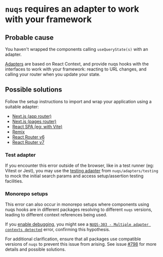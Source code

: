 # `nuqs` requires an adapter to work with your framework

## Probable cause

You haven't wrapped the components calling `useQueryState(s)` with
an adapter.

[Adapters](https://nuqs.47ng.com/docs/adapters) are based on React Context,
and provide nuqs hooks with the interfaces to work with your framework:
reacting to URL changes, and calling your router when you update your state.

## Possible solutions

Follow the setup instructions to import and wrap your application
using a suitable adapter:

- [Next.js (app router)](https://nuqs.47ng.com/docs/adapters#nextjs-app-router)
- [Next.js (pages router)](https://nuqs.47ng.com/docs/adapters#nextjs-pages-router)
- [React SPA (eg: with Vite)](https://nuqs.47ng.com/docs/adapters#react-spa)
- [Remix](https://nuqs.47ng.com/docs/adapters#remix)
- [React Router v6](https://nuqs.47ng.com/docs/adapters#react-router-v6)
- [React Router v7](https://nuqs.47ng.com/docs/adapters#react-router-v7)

### Test adapter

If you encounter this error outside of the browser, like in a test
runner (eg: Vitest or Jest), you may use the [testing adapter](https://nuqs.47ng.com/docs/testing)
from `nuqs/adapters/testing` to mock the initial search params and access
setup/assertion testing facilities.

### Monorepo setups

This error can also occur in monorepo setups where components using nuqs hooks
are in different packages resolving to different `nuqs` versions,
leading to different context references being used.

If you [enable debugging](https://nuqs.47ng.com/docs/debugging), you might see a
[`NUQS-303 - Multiple adapter contexts detected`](./NUQS-303) error, confirming
this hypothesis.

For additional clarification, ensure that all packages use compatible versions
of `nuqs` to prevent this issue from arising. See issue
[#798](https://github.com/your-repo/issues/798) for more details and
possible solutions.
